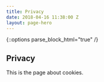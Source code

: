 ```yaml
---
title: Privacy
date: 2018-04-16 11:38:00 Z
layout: page-hero
---
```


{::options parse_block_html="true" /}
<article class="title-row">
<h2 class="sub-heading-two">Privacy</h2>
<div class="one">
<!--  ---------------->
<!-- YOUR CONTENT  GOES IN THIS CONTAINER -->
<!--  ---------------->

This is the page about cookies. 

</div>
</article>


